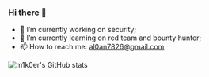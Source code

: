 ### Hi there 👋

- 🔭 I’m currently working on security;
- 🌱 I’m currently learning on red team and bounty hunter;
- 📫 How to reach me: al0an7826@gmail.com

![m1k0er's GitHub stats](https://github-readme-stats.vercel.app/api?username=m1k0er&theme=dark&show_icons=true)
